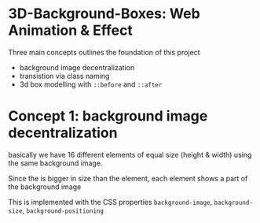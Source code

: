 
  
# 3D-Background-Boxes: Web Animation &amp; Effect
  Three main concepts outlines the foundation of this project
  - background image decentralization
  - transistion via class naming
  - 3d box modelling with `::before` and `::after`
  
  
  # Concept 1: background image decentralization
  basically we have 16 different elements of equal size (height & width)
  using the same background image. 
  
  Since the is bigger in size than the element,
  each element shows a part of the background image
  
  This is implemented with the CSS properties
  `background-image`, `background-size`, `background-positioning`



